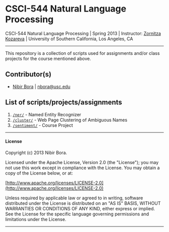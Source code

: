 # CSCI-544 Natural Language Processing


CSCI-544 Natural Language Processing
| Spring 2013
| Instructor: [Zornitza Kozareva](http://www.isi.edu/~kozareva/)
| University of Southern California, Los Angeles, CA

---

This repository is a collection of scripts used for assignments and/or class projects for the course mentioned above.

## Contributor(s)

* [Nibir Bora](http://nibir.me/) | <nbora@usc.edu>


## List of scripts/projects/assignments

1. [`/ner/`](https://github.com/nibirbora/544nlp/tree/master/ner) - Named Entity Recognizer
2. [`/cluster/`](https://github.com/nibirbora/544nlp/tree/master/cluster) - Web Page Clustering of Ambiguous Names
2. [`/sentiment/`](https://github.com/nibirbora/544nlp/tree/master/sentiment) - Course Project


---
#### License

Copyright (c) 2013 Nibir Bora.

Licensed under the Apache License, Version 2.0 (the "License");
you may not use this work except in compliance with the License.
You may obtain a copy of the License below, or at:

[http://www.apache.org/licenses/LICENSE-2.0](http://www.apache.org/licenses/LICENSE-2.0)

Unless required by applicable law or agreed to in writing, software
distributed under the License is distributed on an "AS IS" BASIS,
WITHOUT WARRANTIES OR CONDITIONS OF ANY KIND, either express or implied.
See the License for the specific language governing permissions and
limitations under the License.

---
	
	
